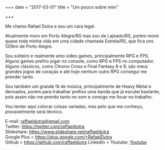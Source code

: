 +++
date = "2017-03-01"
title = "Um pouco sobre mim"

+++

Me chamo Rafael Dutra e sou um cara legal.

Atualmente moro em Porto Alegre/RS mas sou de Lajeado/RS, porém morei quase toda minha vida em uma cidade chamada Estrela/RS, que fica uns 120km de Porto Alegre.

Sou solteiro e realmente amo video games, principalmente RPG e FPS. Alguns games prefiro jogar no console, como RPG e FPS no computador.
Alguns clássicos, como Chrono Cross e Final Fantasy 8 e 9, são meus grandes jogos de coração e até hoje nenhum outro RPG consegui me prender tanto.

Sou também um grande fã de música, principalmente de Heavy Metal e derivados, porém para trabalhar prefixo uma banda que já escutei bastante, pois assim não me prendo
tanto no som e consigo me focar no trabalho.

Vou tentar aqui colocar coisas variadas, mas pelo que me conheço, provavelmente será técnico.

E-mail: <a href="mailto:raffaeldutra@gmail.com?Subject=Contato via site">raffaeldutra@gmail.com</a>  
Twitter: <a href="https://twitter.com/raffaeldutra">https://twitter.com/raffaeldutra</a>  
Slideshare: <a href="https://www.slideshare.net/raffaeldutra">https://www.slideshare.net/raffaeldutra</a>  
Google Plus = <a href="https://plus.google.com/+RafaelDutra">https://plus.google.com/+RafaelDutra</a>  
Github = <a href="https://github.com/raffaeldutra">https://github.com/raffaeldutra</a>
Linkedin = <a href="https://linkedin.com/in/rafaeldutra"></a>
Youtube: <a href="https://youtube.com/raffaeldutra/watch?v=jXqfY0Nn53Q&list=PLZJThJjvPpHlgV4AjZDstipTZhEuV_OIz">Youtube</a>